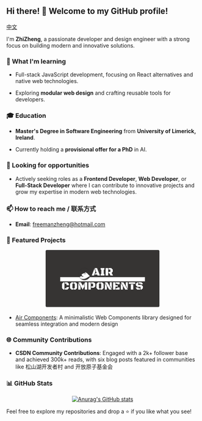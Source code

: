 ## Hi there! 👋 Welcome to my GitHub profile!

[中文](https://github.com/SisyphusZheng/SisyphusZheng/blob/main/README_CN.md)

I'm **ZhiZheng**, a passionate developer and design engineer with a strong focus on building modern and innovative solutions.

### 🌱 What I'm learning

- Full-stack JavaScript development, focusing on React alternatives and native web technologies.  

- Exploring **modular web design** and crafting reusable tools for developers.  

### 🎓 Education

- **Master's Degree in Software Engineering** from **University of Limerick, Ireland**.  

- Currently holding a **provisional offer for a PhD** in AI.  

### 💼 Looking for opportunities

- Actively seeking roles as a **Frontend Developer**, **Web Developer**, or **Full-Stack Developer** where I can contribute to innovative projects and grow my expertise in modern web technologies.  

### 📫 How to reach me / 联系方式

- **Email**: [freemanzheng@hotmail.com](freemanzheng@hotmail.com)

### 🌟 Featured Projects

 <figure style="text-align: center;">
  <img src="assets/air-components-board.png" alt="Social Board" width="300" />
</figure>

- [Air Components](https://github.com/SisyphusZheng/air-components): A minimalistic Web Components library designed for seamless integration and modern design

### 🌐 Community Contributions

- **CSDN Community Contributions**: Engaged with a 2k+ follower base and achieved 300k+ reads, with six blog posts featured in communities like 松山湖开发者村 and 开放原子基金会

### 📊 GitHub Stats

<figure style="text-align: center;">
  <a href="https://github.com/SisyphusZheng/github-readme-stats">
    <img src="https://github-readme-stats.vercel.app/api?username=SisyphusZheng" alt="Anurag's GitHub stats" />
  </a>
</figure>

Feel free to explore my repositories and drop a ⭐ if you like what you see!

